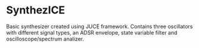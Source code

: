# SynthezICE
Basic synthesizer created using JUCE framework. Contains three oscillators with different signal types, an ADSR envelope, state variable filter and oscilloscope/spectrum analizer.




